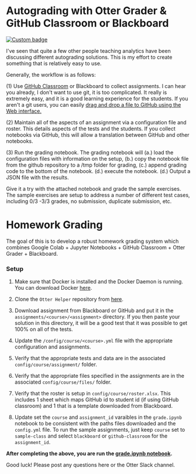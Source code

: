 # Autograding with Otter Grader & GitHub Classroom or Blackboard

[![Custom badge](https://img.shields.io/endpoint?logo=slack&url=https%3A%2F%2Fraw.githubusercontent.com%2Fucbds-infra%2Fotter-grader%2Fmaster%2Fslack-shields.json)](https://join.slack.com/t/otter-grader/shared_invite/enQtOTM5MTQ0MzkwMTk0LTBiNWIzZTYxNDA2NDZmM2JkMzcwZjA4YWViNDM4ZTgyNDVhNDgwOTQ0NjNlZjcwNmY5YzJiZjZhZGNhNzc5MjA)

I've seen that quite a few other people teaching analytics have been discussing different autograding solutions.  This is my effort to create something that is relatively easy to use.

Generally, the workflow is as follows:

  (1) Use [GitHub Classroom](https://classroom.github.com) or Blackboard to collect assignments.  I can hear you already, I don't want to use git, it is too complicated.  It really is extremely easy, and it is a good learning experience for the students.  If you aren't a git users, you can easily [drag and drop a file to GitHub using the Web interface.](https://help.github.com/en/github/managing-files-in-a-repository/adding-a-file-to-a-repository)

  (2) Maintain all of the aspects of an assignment via a configuration file and roster.  This details aspects of the tests and the students.  If you collect notebooks via GitHub, this will allow a translation between GitHub and other notebooks.

  (3) Run the grading notebook.  The grading notebook will (a.) load the configuration files with information on the setup, (b.) copy the notebook file from the github repository to a /tmp folder for grading, (c.) append grading code to the bottom of the notebook.  (d.) execute the notebook. (d.) Output a JSON file with the results.

Give it a try with the attached notebook and grade the sample exercises.  The sample exercises are setup to address a number of different test cases, including 0/3 -3/3 grades, no submission, duplicate submission, etc.

# Homework Grading
The goal of this is to develop a robust homework grading system which combines Google Colab + Jupyter Notebooks + GitHub Classroom + Otter Grader + Blackboard.

### Setup

  1. Make sure that Docker is installed and the Docker Daemon is running.  You can download Docker [here](https://docs.docker.com/get-docker/).

  2. Clone the `Otter Helper` repository from [here](https://github.com/jkuruzovich/otter_helper).

  3.  Download assignment from Blackboard or GitHub and put it in the `assignments/<course>/<assignment>` directory. If you then paste your solution in this directory, it will be a good test that it was possible to get 100% on all of the tests.

  4. Update the `/config/course/<course>.yml` file with the appropriate configuration and assignments.

  5. Verify that the appropriate tests and data are in the associated `config/course/assignment/` folder.

  6. Verify that the appropriate files specified in the assignments are in the associated `config/course/files/` folder.

  7. Verify that the roster is setup in `config/course/roster.xlsx`. This includes 1 sheet which maps GitHub id to student id (if using GitHub classroom) and 1 that is a template downloaded from Blackboard.

  8. Update set the `course` and `assignment_id` varaibles in the `grade.ipynb` notebook to be consistent with the paths files downloaded and the `config.yml` file. To run the sample assignments, just keep `course` set to `sample-class` and select `blackboard` or `github-classroom` for the `assignment_id`.

**After completing the above, you are run the [grade.ipynb notebook](https://github.com/jkuruzovich/otter_helper/blob/master/notebooks/grade.ipynb).**  

Good luck! Please post any questions here or the Otter Slack channel.
